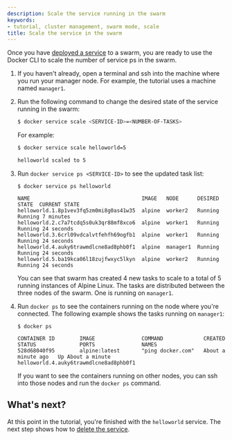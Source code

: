 ```yaml
---
description: Scale the service running in the swarm
keywords:
- tutorial, cluster management, swarm mode, scale
title: Scale the service in the swarm
---
```


Once you have [deployed a service](deploy-service.md) to a swarm, you are ready
to use the Docker CLI to scale the number of service ps in
the swarm.

1. If you haven't already, open a terminal and ssh into the machine where you
run your manager node. For example, the tutorial uses a machine named
`manager1`.

2. Run the following command to change the desired state of the
service running in the swarm:

    ```bash
    $ docker service scale <SERVICE-ID>=<NUMBER-OF-TASKS>
    ```

    For example:

    ```bash
    $ docker service scale helloworld=5

    helloworld scaled to 5
    ```

3. Run `docker service ps <SERVICE-ID>` to see the updated task list:

    ```
    $ docker service ps helloworld

    NAME                                    IMAGE   NODE      DESIRED STATE  CURRENT STATE
    helloworld.1.8p1vev3fq5zm0mi8g0as41w35  alpine  worker2   Running        Running 7 minutes
    helloworld.2.c7a7tcdq5s0uk3qr88mf8xco6  alpine  worker1   Running        Running 24 seconds
    helloworld.3.6crl09vdcalvtfehfh69ogfb1  alpine  worker1   Running        Running 24 seconds
    helloworld.4.auky6trawmdlcne8ad8phb0f1  alpine  manager1  Running        Running 24 seconds
    helloworld.5.ba19kca06l18zujfwxyc5lkyn  alpine  worker2   Running        Running 24 seconds
    ```

    You can see that swarm has created 4 new tasks to scale to a total of 5
    running instances of Alpine Linux. The tasks are distributed between the
    three nodes of the swarm. One is running on `manager1`.

4. Run `docker ps` to see the containers running on the node where you're
connected. The following example shows the tasks running on `manager1`:

    ```
    $ docker ps

    CONTAINER ID        IMAGE               COMMAND             CREATED             STATUS              PORTS               NAMES
    528d68040f95        alpine:latest       "ping docker.com"   About a minute ago   Up About a minute                       helloworld.4.auky6trawmdlcne8ad8phb0f1
    ```

    If you want to see the containers running on other nodes, you can ssh into
    those nodes and run the `docker ps` command.

## What's next?

At this point in the tutorial, you're finished with the `helloworld` service.
The next step shows how to [delete the service](delete-service.md).
